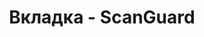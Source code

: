 ---
id: 203
title: Вкладка - ScanGuard
displayName: ScanGuard
order: 9
published: true
historyName: ScanGuard
historyDescription: Сканирование уязвимостей
category: Сервисы
categoryName: ScanGuard
categoryDescription: Сканирование уязвимостей
categoryOrder: 9
categoryIcon: https://img.solarspace.pro/docs/waf.svg
footerName: ScanGuard
footerOrder: 10
---